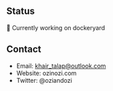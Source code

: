 ## Status

🚧 Currently working on dockeryard

## Contact

- Email: khair_talap@outlook.com 
- Website: ozinozi.com
- Twitter: @oziandozi
